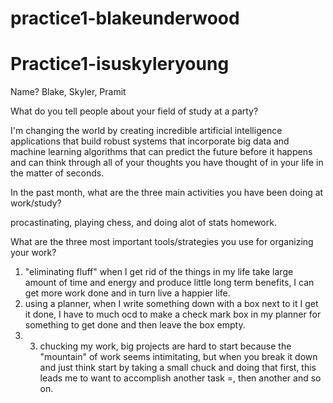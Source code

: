 # practice1-blakeunderwood
# Practice1-isuskyleryoung


Name?
Blake, Skyler, Pramit

What do you tell people about your field of study at a party?

I'm changing the world by creating incredible artificial intelligence applications that build robust systems that incorporate big data and machine learning 
algorithms that can predict the future before it happens and can think through all of your thoughts you have thought of in your life in the matter of seconds. 

In the past month, what are the three main activities you have been doing at work/study?

procastinating, playing chess, and doing alot of stats homework. 


What are the three most important tools/strategies you use for organizing your work?

1. "eliminating fluff" when I get rid of the things in my life take large amount of time and energy and produce little long term benefits, I can get more work done and in turn live a happier life. 
2. using a planner, when I write something down with a box next to it I get it done, I have to much ocd to make a check mark box in my planner for something to get done and then leave the box empty. 
3. 3. chucking my work, big projects are hard to start because the "mountain" of work seems intimitating, but when you break it down and just think start by taking a small chuck and doing that first, this leads me to want to accomplish another task =, then another and so on. 
